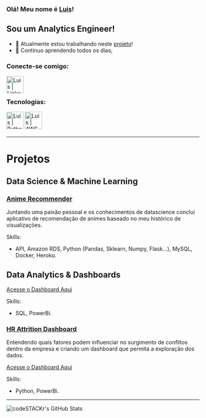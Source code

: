 ### Olá! Meu nome é [Luís][Linkedin]!

## Sou um Analytics Engineer!

- 🥅 Atualmente estou trabalhando neste [projeto][project]!
- 🌱 Continuo aprendendo todos os dias;

### Conecte-se comigo:
[<img align="left" alt= "Luís | Linkedin" width="45px" src="https://cdn.jsdelivr.net/npm/simple-icons@v7/icons/linkedin.svg" />][Linkedin]

<br />
<br />

### Tecnologias:
<img align="left" alt= "Luís | Python" width="45px" src="https://cdn.jsdelivr.net/npm/simple-icons@v7/icons/python.svg" />
<img align="left" alt= "Luís | AWS" width="45px" src="https://cdn.jsdelivr.net/npm/simple-icons@v7/icons/amazonaws.svg" />

<br />


<br />
<br />

---
# Projetos

## Data Science & Machine Learning

### [Anime Recommender][animerecomender]
Juntando uma paixão pessoal e os conhecimentos de datascience 
concluí aplicativo de recomendação de animes baseado no meu 
histórico de visualizações.

Skills:
- API, Amazon RDS, Python (Pandas, Sklearn, Numpy, Flask...), MySQL, Docker, Heroku.

## Data Analytics & Dashboards

[Acesse o Dashboard Aqui][pbcovid]

Skills:
- SQL, PowerBi.

### [HR Attrition Dashboard][project]

Entendendo quais fatores podem influenciar no surgimento de conflitos dentro da empresa e 
criando um dashboard que permita a exploração dos dados.

[Acesse o Dashboard Aqui][rhdashboard]

Skills:
- Python, PowerBi.

---
<img align="left" alt="codeSTACKr's GitHub Stats" src="https://github-readme-stats.vercel.app/api?username=Ledu55&show_icons=true&hide_border=false&title_color=ff652f&icon_color=FFE400&bg_color=09131B&text_color=ffffff&border_color=0c1a25" />



[Linkedin]: https://www.linkedin.com/in/lecn5/
[project]: https://github.com/Ledu55/An-lise-de-Conflitos
[animerecomender]: https://github.com/Ledu55/animeRecommender
[coviddash]: https://github.com/Ledu55/Sql_Covid_Project
[pbcovid]: https://app.powerbi.com/view?r=eyJrIjoiNmFmNWM0YTAtMjA3OC00ZDI5LWJlNGMtMWI1Y2JhNDJhODQ1IiwidCI6IjI1ZDM2M2EyLTRjNzktNDRlNy05N2I3LWVkZjgxZGY3ZTYwOSJ9
[rhdashboard]: https://app.powerbi.com/view?r=eyJrIjoiOWRhNWRjZjktYTMzZi00YjUwLWI5OTMtYzBlODA3ODM5YTFjIiwidCI6IjI1ZDM2M2EyLTRjNzktNDRlNy05N2I3LWVkZjgxZGY3ZTYwOSJ9&pageName=ReportSection
